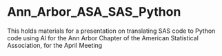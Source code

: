 # Ann_Arbor_ASA_SAS_Python
This holds materials for a presentation on translating SAS code to Python code using AI for the Ann Arbor Chapter of the American Statistical Association, for the April Meeting
